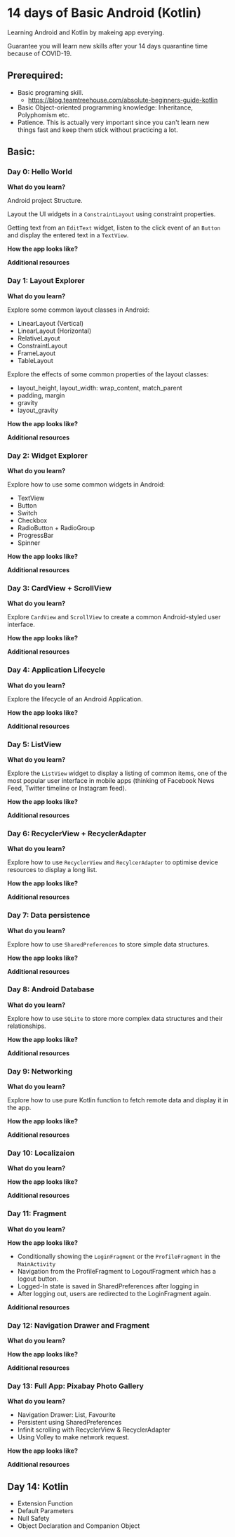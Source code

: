 # 14 days of Basic Android (Kotlin)

Learning Android and Kotlin by makeing app everying.

Guarantee you will learn new skills after your 14 days quarantine time because of COVID-19.

## Prerequired:

- Basic programing skill.
    - https://blog.teamtreehouse.com/absolute-beginners-guide-kotlin
- Basic Object-oriented programming knowledge: Inheritance, Polyphomism etc.
- Patience. This is actually very important since you can't learn new things fast and keep them stick without practicing a lot.
 
## Basic:

### Day 0: Hello World

**What do you learn?**

Android project Structure.

Layout the UI widgets in a `ConstraintLayout` using constraint properties.

Getting text from an `EditText` widget, listen to the click event of an `Button` and display the entered text in a `TextView`.

**How the app looks like?**

**Additional resources**


### Day 1: Layout Explorer

**What do you learn?**

Explore some common layout classes in Android:
- LinearLayout (Vertical)
- LinearLayout (Horizontal)
- RelativeLayout
- ConstraintLayout
- FrameLayout
- TableLayout

Explore the effects of some common properties of the layout classes:
- layout_height, layout_width: wrap_content, match_parent
- padding, margin
- gravity
- layout_gravity

**How the app looks like?**

**Additional resources**

### Day 2: Widget Explorer

**What do you learn?**

Explore how to use some common widgets in Android:
- TextView
- Button
- Switch
- Checkbox
- RadioButton + RadioGroup
- ProgressBar
- Spinner

**How the app looks like?**

**Additional resources**

### Day 3: CardView + ScrollView

**What do you learn?**

Explore `CardView` and `ScrollView` to create a common Android-styled user interface.

**How the app looks like?**

**Additional resources**

### Day 4: Application Lifecycle

**What do you learn?**

Explore the lifecycle of an Android Application.

**How the app looks like?**

**Additional resources**

### Day 5: ListView

**What do you learn?**

Explore the `ListView` widget to display a listing of common items, one of the most popular user interface in mobile apps (thinking of Facebook News Feed, Twitter timeline or Instagram feed).

**How the app looks like?**

**Additional resources**

### Day 6: RecyclerView + RecyclerAdapter

**What do you learn?**

Explore how to use `RecyclerView` and `RecylcerAdapter` to optimise device resources to display a long list.

**How the app looks like?**

**Additional resources**

### Day 7: Data persistence

**What do you learn?**

Explore how to use `SharedPreferences` to store simple data structures.

**How the app looks like?**

**Additional resources**

### Day 8: Android Database

**What do you learn?**

Explore how to use `SQLite` to store more complex data structures and their relationships.

**How the app looks like?**

**Additional resources**

### Day 9: Networking

**What do you learn?**

Explore how to use pure Kotlin function to fetch remote data and display it in the app.

**How the app looks like?**

**Additional resources**

### Day 10: Localizaion

**What do you learn?**

**How the app looks like?**

**Additional resources**

### Day 11: Fragment

**What do you learn?**

**How the app looks like?**

- Conditionally showing the `LoginFragment` or the `ProfileFragment` in the `MainActivity`
- Navigation from the ProfileFragment to LogoutFragment which has a logout button.
- Logged-In state is saved in SharedPreferences after logging in
- After logging out, users are redirected to the LoginFragment again.

**Additional resources**

### Day 12: Navigation Drawer and Fragment

**What do you learn?**

**How the app looks like?**

**Additional resources**

### Day 13: Full App: Pixabay Photo Gallery

**What do you learn?**

- Navigation Drawer: List, Favourite
- Persistent using SharedPreferences
- Infinit scrolling with RecyclerView & RecyclerAdapter
- Using Volley to make network request. 

**How the app looks like?**

**Additional resources**

## Day 14: Kotlin

- Extension Function
- Default Parameters
- Null Safety
- Object Declaration and Companion Object



